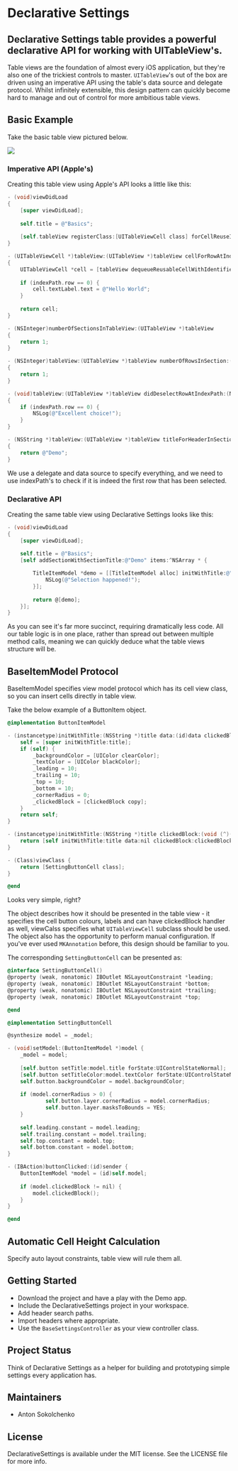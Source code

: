 # Declarative Settings
## Declarative Settings table provides a powerful declarative API for working with UITableView's. 

Table views are the foundation of almost every iOS application, but they're also one of the trickiest controls to master. `UITableView`'s out of the box are driven using an imperative API using the table's data source and delegate protocol. Whilst infinitely extensible, this design pattern can quickly become hard to manage and out of control for more ambitious table views. 

## Basic Example

Take the basic table view pictured below.

![](README/BasicTableView.png)

### Imperative API (Apple's)

Creating this table view using Apple's API looks a little like this:

```objective-c
- (void)viewDidLoad
{
    [super viewDidLoad];
    
    self.title = @"Basics";
    
    [self.tableView registerClass:[UITableViewCell class] forCellReuseIdentifier:@"Cell"];
}

- (UITableViewCell *)tableView:(UITableView *)tableView cellForRowAtIndexPath:(NSIndexPath *)indexPath
{
    UITableViewCell *cell = [tableView dequeueReusableCellWithIdentifier:@"Cell" forIndexPath:indexPath];
    
    if (indexPath.row == 0) {
        cell.textLabel.text = @"Hello World";
    }
    
    return cell;
}

- (NSInteger)numberOfSectionsInTableView:(UITableView *)tableView
{
    return 1;
}

- (NSInteger)tableView:(UITableView *)tableView numberOfRowsInSection:(NSInteger)section
{
    return 1;
}

- (void)tableView:(UITableView *)tableView didDeselectRowAtIndexPath:(NSIndexPath *)indexPath
{
    if (indexPath.row == 0) {
        NSLog(@"Excellent choice!");
    }
}

- (NSString *)tableView:(UITableView *)tableView titleForHeaderInSection:(NSInteger)section
{
    return @"Demo";
}
```

We use a delegate and data source to specify everything, and we need to use indexPath's to check if it is indeed the first row that has been selected.
	
### Declarative API

Creating the same table view using Declarative Settings looks like this:

```objective-c
- (void)viewDidLoad
{
    [super viewDidLoad];
    
    self.title = @"Basics";
    [self addSectionWithSectionTitle:@"Demo" items:^NSArray * {

        TitleItemModel *demo = [[TitleItemModel alloc] initWithTitle:@"Hello world" selection:^(SelectionModel *selection) {
            NSLog(@"Selection happened!");
        }];
        
        return @[demo];
    }];
}
```
	
As you can see it's far more succinct, requiring dramatically less code. All our table logic is in one place, rather than spread out between multiple method calls, meaning we can quickly deduce what the table views structure will be.

## BaseItemModel Protocol 

BaseItemModel specifies view model protocol which has its cell view class, so you can insert cells directly in table view.

Take the below example of a ButtonItem object. 

```objective-c
@implementation ButtonItemModel

- (instancetype)initWithTitle:(NSString *)title data:(id)data clickedBlock:(void (^)())clickedBlock {
	self = [super initWithTitle:title];
	if (self) {
		_backgroundColor = [UIColor clearColor];
		_textColor = [UIColor blackColor];
		_leading = 10;
		_trailing = 10;
		_top = 10;
		_bottom = 10;
		_cornerRadius = 0;
		_clickedBlock = [clickedBlock copy];
	}
	return self;
}

- (instancetype)initWithTitle:(NSString *)title clickedBlock:(void (^)())clickedBlock {
	return [self initWithTitle:title data:nil clickedBlock:clickedBlock];
}

- (Class)viewClass {
	return [SettingButtonCell class];
}

@end

```

Looks very simple, right?

The object describes how it should be presented in the table view - it specifies the cell button colours, labels and can have clickedBlock handler as well, viewCalss specifies what `UITableViewCell` subclass should be used. The object also has the opportunity to perform manual configuration. If you've ever used `MKAnnotation` before, this design should be familiar to you.

The corresponding `SettingButtonCell` can be presented as:

```objective-c
@interface SettingButtonCell()
@property (weak, nonatomic) IBOutlet NSLayoutConstraint *leading;
@property (weak, nonatomic) IBOutlet NSLayoutConstraint *bottom;
@property (weak, nonatomic) IBOutlet NSLayoutConstraint *trailing;
@property (weak, nonatomic) IBOutlet NSLayoutConstraint *top;

@end

@implementation SettingButtonCell

@synthesize model = _model;

- (void)setModel:(ButtonItemModel *)model {
	_model = model;
	
	[self.button setTitle:model.title forState:UIControlStateNormal];
	[self.button setTitleColor:model.textColor forState:UIControlStateNormal];
	self.button.backgroundColor = model.backgroundColor;
	
	if (model.cornerRadius > 0) {
            self.button.layer.cornerRadius = model.cornerRadius;
            self.button.layer.masksToBounds = YES;
	}
	
	self.leading.constant = model.leading;
	self.trailing.constant = model.trailing;
	self.top.constant = model.top;
	self.bottom.constant = model.bottom;
}

- (IBAction)buttonClicked:(id)sender {
	ButtonItemModel *model = (id)self.model;
	
	if (model.clickedBlock != nil) {
		model.clickedBlock();
	}
}

@end
```


## Automatic Cell Height Calculation 

Specify auto layout constraints, table view will rule them all.

## Getting Started

- Download the project and have a play with the Demo app. 
- Include the DeclarativeSettings project in your workspace.
- Add header search paths.
- Import headers where appropriate. 
- Use the `BaseSettingsController` as your view controller class. 

## Project Status

Think of Declarative Settings as a helper for building and prototyping simple settings every application has.

## Maintainers 

- Anton Sokolchenko


## License 

DeclarativeSettings is available under the MIT license. See the LICENSE file for more info.
